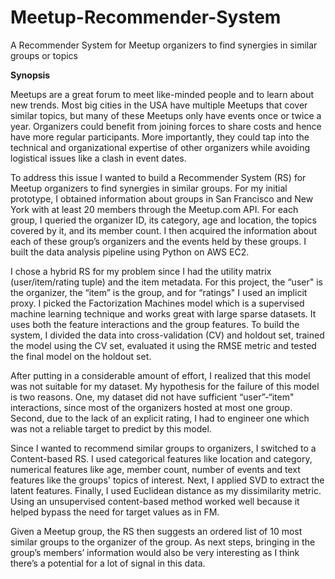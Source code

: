# Meetup-Recommender-System
A Recommender System for Meetup organizers to find synergies in similar groups or topics

**Synopsis**

Meetups are a great forum to meet like-minded people and to learn about new trends. Most big cities in the USA have multiple Meetups that cover similar topics, but many of these Meetups only have events once or twice a year. Organizers could benefit from joining forces to share costs and hence have more regular participants. More importantly, they could tap into the technical and organizational expertise of other organizers while avoiding logistical issues like a clash in event dates.

To address this issue I wanted to build a Recommender System (RS) for Meetup organizers to find synergies in similar groups. For my initial prototype, I obtained information about groups in San Francisco and New York with at least 20 members through the Meetup.com API. For each group, I queried the organizer ID, its category, age and location, the topics covered by it, and its member count. I then acquired the information about each of these group’s organizers and the events held by these groups. I built the data analysis pipeline using Python on AWS EC2.

I chose a hybrid RS for my problem since I had the utility matrix (user/item/rating tuple) and the item metadata. For this project, the “user" is the organizer, the “item” is the group, and for “ratings" I used an implicit proxy. I picked the Factorization Machines model which is a supervised machine learning technique and works great with large sparse datasets. It uses both the feature interactions and the group features. To build the system, I divided the data into cross-validation (CV) and holdout set, trained the model using the CV set, evaluated it using the RMSE metric and tested the final model on the holdout set. 

After putting in a considerable amount of effort, I realized that this model was not suitable for my dataset. My hypothesis for the failure of this model is two reasons. One, my dataset did not have sufficient “user”-“item" interactions, since most of the organizers hosted at most one group. Second, due to the lack of an explicit rating, I had to engineer one which was not a reliable target to predict by this model.

Since I wanted to recommend similar groups to organizers, I switched to a Content-based RS. I used categorical features like location and category, numerical features like age, member count, number of events and text features like the groups' topics of interest. Next, I applied SVD to extract the latent features. Finally, I used Euclidean distance as my dissimilarity metric. Using an unsupervised content-based method worked well because it helped bypass the need for target values as in FM.

Given a Meetup group, the RS then suggests an ordered list of 10 most similar groups to the organizer of the group. As next steps, bringing in the group’s members’ information would also be very interesting as I think there’s a potential for a lot of signal in this data.
